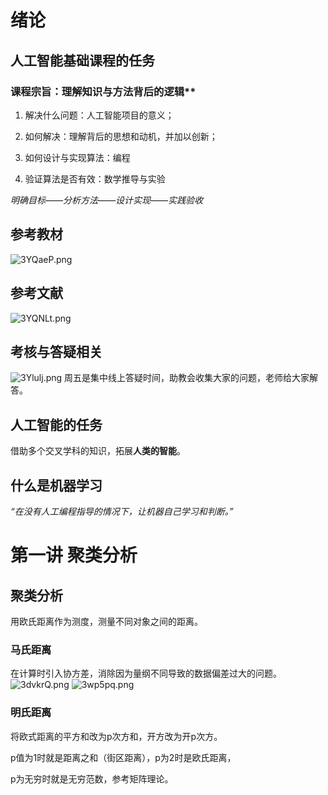 # 绪论
## 人工智能基础课程的任务
### 课程宗旨：理解知识与方法背后的逻辑**

1. 解决什么问题：人工智能项目的意义；

2. 如何解决：理解背后的思想和动机，并加以创新；

3. 如何设计与实现算法：编程

4. 验证算法是否有效：数学推导与实验

*明确目标——分析方法——设计实现——实践验收*

## 参考教材
![3YQaeP.png](https://s2.ax1x.com/2020/02/25/3YQaeP.png)
## 参考文献
![3YQNLt.png](https://s2.ax1x.com/2020/02/25/3YQNLt.png)

## 考核与答疑相关
![3Ylulj.png](https://s2.ax1x.com/2020/02/25/3Ylulj.png)
周五是集中线上答疑时间，助教会收集大家的问题，老师给大家解答。

## 人工智能的任务
借助多个交叉学科的知识，拓展**人类的智能**。

## 什么是机器学习
*“在没有人工编程指导的情况下，让机器自己学习和判断。”*

# 第一讲 聚类分析
## 聚类分析
用欧氏距离作为测度，测量不同对象之间的距离。

### 马氏距离
在计算时引入协方差，消除因为量纲不同导致的数据偏差过大的问题。
![3dvkrQ.png](https://s2.ax1x.com/2020/02/27/3dvkrQ.png)
![3wp5pq.png](https://s2.ax1x.com/2020/02/27/3wp5pq.png)

### 明氏距离
将欧式距离的平方和改为p次方和，开方改为开p次方。

p值为1时就是距离之和（街区距离），p为2时是欧氏距离，

p为无穷时就是无穷范数，参考矩阵理论。



